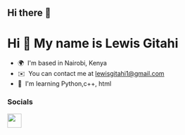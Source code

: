 ## Hi there 👋
Hi 👋 My name is Lewis Gitahi
=============================

* 🌍  I'm based in Nairobi, Kenya
* ✉️  You can contact me at [lewisgitahi1@gmail.com](mailto:lewisgitahi1@gmail.com)
* 🧠  I'm learning Python,c++, html


### Socials

<p align="left"> <a href="https://www.github.com/lewisgitahi254" target="_blank" rel="noreferrer"> <picture> <source media="(prefers-color-scheme: dark)" srcset="https://raw.githubusercontent.com/danielcranney/readme-generator/main/public/icons/socials/github-dark.svg" /> <source media="(prefers-color-scheme: light)" srcset="https://raw.githubusercontent.com/danielcranney/readme-generator/main/public/icons/socials/github.svg" /> <img src="https://raw.githubusercontent.com/danielcranney/readme-generator/main/public/icons/socials/github.svg" width="32" height="32" /> </picture> </a></p>
<!--
**lewisgitahi254/lewisgitahi254** is a ✨ _special_ ✨ repository because its `README.md` (this file) appears on your GitHub profile.

Here are some ideas to get you started:

- 🔭 I’m currently working on ...
- 🌱 I’m currently learning ...
- 👯 I’m looking to collaborate on ...
- 🤔 I’m looking for help with ...
- 💬 Ask me about ...
- 📫 How to reach me: ...
- 😄 Pronouns: ...
- ⚡ Fun fact: ...
-->
